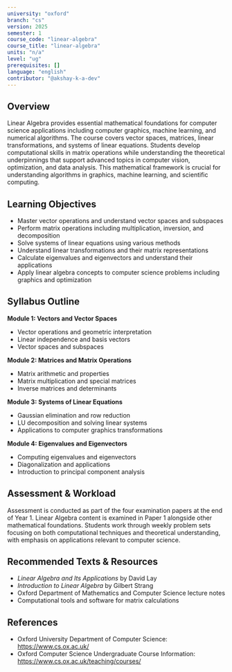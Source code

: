 ```yaml
---
university: "oxford"
branch: "cs"
version: 2025
semester: 1
course_code: "linear-algebra"
course_title: "linear-algebra"
units: "n/a"
level: "ug"
prerequisites: []
language: "english"
contributor: "@akshay-k-a-dev"
---
```


## Overview

Linear Algebra provides essential mathematical foundations for computer science applications including computer graphics, machine learning, and numerical algorithms. The course covers vector spaces, matrices, linear transformations, and systems of linear equations. Students develop computational skills in matrix operations while understanding the theoretical underpinnings that support advanced topics in computer vision, optimization, and data analysis. This mathematical framework is crucial for understanding algorithms in graphics, machine learning, and scientific computing.

## Learning Objectives

- Master vector operations and understand vector spaces and subspaces
- Perform matrix operations including multiplication, inversion, and decomposition
- Solve systems of linear equations using various methods
- Understand linear transformations and their matrix representations
- Calculate eigenvalues and eigenvectors and understand their applications
- Apply linear algebra concepts to computer science problems including graphics and optimization

## Syllabus Outline

**Module 1: Vectors and Vector Spaces**
- Vector operations and geometric interpretation
- Linear independence and basis vectors
- Vector spaces and subspaces

**Module 2: Matrices and Matrix Operations**
- Matrix arithmetic and properties
- Matrix multiplication and special matrices
- Inverse matrices and determinants

**Module 3: Systems of Linear Equations**
- Gaussian elimination and row reduction
- LU decomposition and solving linear systems
- Applications to computer graphics transformations

**Module 4: Eigenvalues and Eigenvectors**
- Computing eigenvalues and eigenvectors
- Diagonalization and applications
- Introduction to principal component analysis

## Assessment & Workload

Assessment is conducted as part of the four examination papers at the end of Year 1. Linear Algebra content is examined in Paper 1 alongside other mathematical foundations. Students work through weekly problem sets focusing on both computational techniques and theoretical understanding, with emphasis on applications relevant to computer science.

## Recommended Texts & Resources

- *Linear Algebra and Its Applications* by David Lay
- *Introduction to Linear Algebra* by Gilbert Strang
- Oxford Department of Mathematics and Computer Science lecture notes
- Computational tools and software for matrix calculations

## References

- Oxford University Department of Computer Science: https://www.cs.ox.ac.uk/
- Oxford Computer Science Undergraduate Course Information: https://www.cs.ox.ac.uk/teaching/courses/
